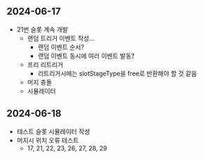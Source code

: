 
## 2024-06-17

- 21번 슬롯 계속 개발
	- 랜덤 트리거 이벤트 작성...
		- 랜덤 이벤트 순서?
		- 랜덤 이벤트 동시에 여러 이벤트 발동?
	- 프리 리트리거
		- 리트리거시에는 slotStageType을 free로 반환해야 할 것 같음
	- 머지 충돌
	- 시뮬레이터

## 2024-06-18

- 테스트 슬롯 시뮬레이터 작성
- 머지시 위치 오류 테스트
	- 17, 21, 22, 23, 26, 27, 28, 29